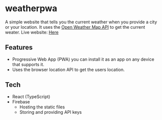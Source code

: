 # weatherpwa
A simple website that tells you the current weather when you provide a city or your location. It uses the [Open Weather Map API](https://openweathermap.org/ "Open Weather Map API") to get the current weater.
Live website: [Here](https://ocampossoto-weather.web.app/ "Weather App")

## Features
- Progressive Web App (PWA) you can install it as an app on any device that supports it. 
- Uses the browser location API to get the users location. 

## Tech
- React (TypeScript) 
- Firebase
  - Hosting the static files
  - Storing and providing API keys
